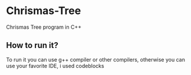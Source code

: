 # Chrismas-Tree
Chrismas Tree program in C++

## How to run it?

To run it you can use g++ compiler or other compilers, otherwise you can use your favorite IDE, i used codeblocks
